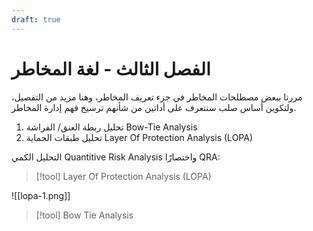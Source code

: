 ```yaml
---
draft: true
---
```


# الفصل الثالث - لغة المخاطر

مررنا ببعض مصطلحات المخاطر في جزء تعريف المخاطر، وهنا مزيد من التفصيل، ولتكوين أساس صلب سنتعرف على أداتين من شأنهم ترسيخ فهم إدارة المخاطر.

1. تحليل ربطة العنق/ الفراشة Bow-Tie Analysis
2.  تحليل طبقات الحماية Layer Of Protection Analysis (LOPA)




التحليل الكمي Quantitive Risk Analysis  واختصارًا QRA:


>[!tool] Layer Of Protection Analysis (LOPA)
>
>



![[lopa-1.png]]

>[!tool] Bow Tie Analysis




